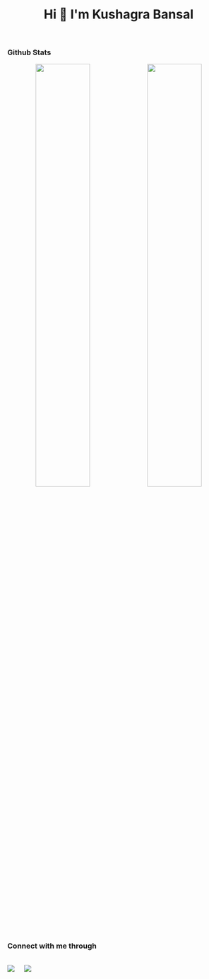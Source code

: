 
<h1 align="center">Hi 👋 I'm  Kushagra Bansal</h1>
<br>

### Github Stats
<p align="center">

  <img width="49.5%" src="https://github-readme-stats.vercel.app/api?username=kb150802&show_icons=true&theme=dark&hide_border=true&icon_color=f28a00" />
    <img width="49.5%" src="https://github-readme-streak-stats.herokuapp.com/?user=kb150802&theme=dark&hide_border=true" />
</p>


<br/>



### Connect with me through

<p>
<br>	
<a target="_blank" href="https://www.linkedin.com/in/kushagra-bansal-468b3a212/"><img src="https://img.shields.io/badge/-LinkedIn-0077B5?style=for-the-badge&logo=Linkedin&logoColor=white"></img></a>
&emsp;
<a target="_blank" href="mailto:bansalkushagra150802@gmail.com"><img src="https://img.shields.io/badge/Gmail-D14836?style=for-the-badge&logo=gmail&logoColor=white"></img></a>

<br>
</p>

